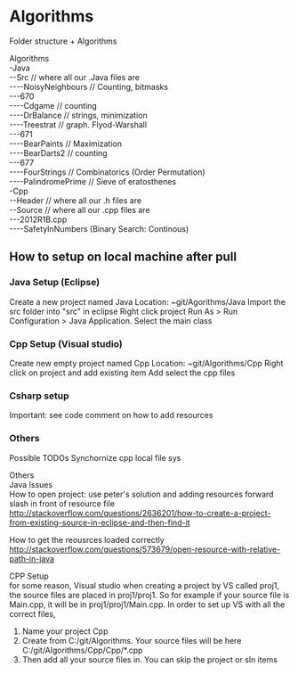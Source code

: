 # Algorithms

Folder structure + Algorithms

Algorithms  
-Java  
--Src // where all our .Java files are  
----NoisyNeighbours // Counting, bitmasks    
---670  
----Cdgame // counting  
----DrBalance  // strings, minimization  
----Treestrat  // graph. Flyod-Warshall    
---671  
----BearPaints // Maximization  
----BearDarts2  // counting  
---677  
----FourStrings  // Combinatorics (Order Permutation)  
----PalindromePrime // Sieve of eratosthenes    
-Cpp  
--Header // where all our .h files are  
--Source // where all our .cpp files are  
---2012R1B.cpp  
----SafetyInNumbers (Binary Search: Continous)   
  

<h2>How to setup on local machine after pull</h2>  
  
<h3>Java Setup (Eclipse)</h3>  
Create a new project named Java  
Location: ~git/Agorithms/Java  
Import the src folder into "src" in eclipse  
Right click project Run As > Run Configuration > Java Application. Select the main class  
  
<h3>Cpp Setup (Visual studio)</h3>  
Create new empty project named Cpp  
Location: ~git/Algorithms/Cpp     
Right click on project and add existing item  
Add select the cpp files
  
<h3>Csharp setup</h3>  
Important: see code comment on how to add resources
  
  
<h3>Others</h3>
Possible TODOs  
Synchornize cpp local file sys  

Others  
Java Issues  
How to open project: use peter's solution and adding resources forward slash in front of resource file  
http://stackoverflow.com/questions/2636201/how-to-create-a-project-from-existing-source-in-eclipse-and-then-find-it  

How to get the reousrces loaded  correctly
http://stackoverflow.com/questions/573679/open-resource-with-relative-path-in-java  
  
CPP Setup  
for some reason, Visual studio when creating a project by VS called proj1, the source files are placed in proj1/proj1. So for example if your source file is Main.cpp, it will be in proj1/proj1/Main.cpp. In order to set up VS with all the correct files,   
1. Name your project Cpp  
2. Create from C:/git/Algorithms. Your source files will be here C:/git/Algorithms/Cpp/Cpp/*.cpp  
3. Then add all your source files in. You can skip the project or sln items  
  
  
